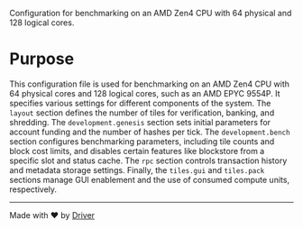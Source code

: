 <!--------------------------------------------------------------------------------->
<!-- IMPORTANT: This file is auto-generated by Driver (https://driver.ai). -------->
<!-- Manual edits may be overwritten on future commits. --------------------------->
<!--------------------------------------------------------------------------------->

Configuration for benchmarking on an AMD Zen4 CPU with 64 physical and 128 logical cores.

# Purpose
This configuration file is used for benchmarking on an AMD Zen4 CPU with 64 physical cores and 128 logical cores, such as an AMD EPYC 9554P. It specifies various settings for different components of the system. The `layout` section defines the number of tiles for verification, banking, and shredding. The `development.genesis` section sets initial parameters for account funding and the number of hashes per tick. The `development.bench` section configures benchmarking parameters, including tile counts and block cost limits, and disables certain features like blockstore from a specific slot and status cache. The `rpc` section controls transaction history and metadata storage settings. Finally, the `tiles.gui` and `tiles.pack` sections manage GUI enablement and the use of consumed compute units, respectively.

---
Made with ❤️ by [Driver](https://www.driver.ai/)